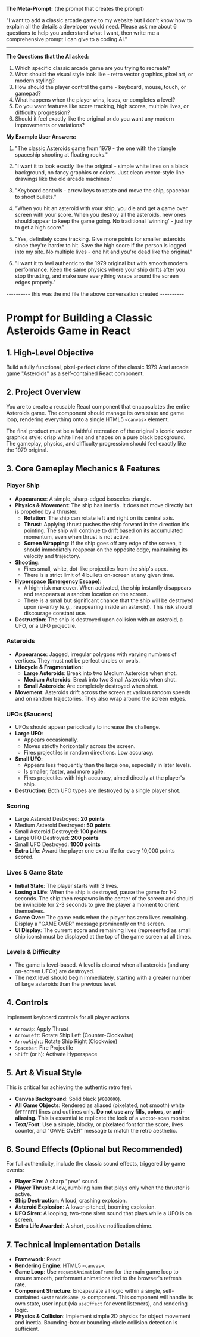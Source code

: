 **The Meta-Prompt:**
(the prompt that creates the prompt)

"I want to add a classic arcade game to my website but I don't know how to explain all 
the details a developer would need. Please ask me about 6 questions to help you understand 
what I want, then write me a comprehensive prompt I can give to a coding AI."


-------


**The Questions that the AI asked:**

1. Which specific classic arcade game are you trying to recreate?
2. What should the visual style look like - retro vector graphics, pixel art, or modern styling?
3. How should the player control the game - keyboard, mouse, touch, or gamepad?
4. What happens when the player wins, loses, or completes a level?
5. Do you want features like score tracking, high scores, multiple lives, or difficulty progression?
6. Should it feel exactly like the original or do you want any modern improvements or variations?

**My Example User Answers:**

1. "The classic Asteroids game from 1979 - the one with the triangle spaceship shooting at floating rocks."

2. "I want it to look exactly like the original - simple white lines on a black background, no fancy graphics or colors. 
Just clean vector-style line drawings like the old arcade machines."

4. "Keyboard controls - arrow keys to rotate and move the ship, spacebar to shoot bullets."

5. "When you hit an asteroid with your ship, you die and get a game over screen with your score. 
When you destroy all the asteroids, new ones should appear to keep the game going. 
No traditional 'winning' - just try to get a high score."

6. "Yes, definitely score tracking. Give more points for smaller asteroids since they're harder to hit. 
Save the high score if the person is logged into my site. No multiple lives - one hit and you're dead like the original."

7. "I want it to feel authentic to the 1979 original but with smooth modern performance. 
Keep the same physics where your ship drifts after you stop thrusting, and make sure everything wraps around the screen edges properly."


---------- this was the md file the above conversation created ----------


# Prompt for Building a Classic Asteroids Game in React

## 1. High-Level Objective

Build a fully functional, pixel-perfect clone of the classic 1979 Atari arcade game "Asteroids" as a self-contained React component.

## 2. Project Overview

You are to create a reusable React component that encapsulates the entire Asteroids game. 
The component should manage its own state and game loop, rendering everything onto a single HTML5 `<canvas>` element.

The final product must be a faithful recreation of the original's iconic vector graphics style: 
crisp white lines and shapes on a pure black background. 
The gameplay, physics, and difficulty progression should feel exactly like the 1979 original.

## 3. Core Gameplay Mechanics & Features

### Player Ship
-   **Appearance**: A simple, sharp-edged isosceles triangle.
-   **Physics & Movement**: The ship has inertia. It does not move directly but is propelled by a thruster.
    -   **Rotation**: The ship can rotate left and right on its central axis.
    -   **Thrust**: Applying thrust pushes the ship forward in the direction it's pointing. The ship will continue to drift based on its accumulated momentum, even when thrust is not active.
    -   **Screen Wrapping**: If the ship goes off any edge of the screen, it should immediately reappear on the opposite edge, maintaining its velocity and trajectory.
-   **Shooting**:
    -   Fires small, white, dot-like projectiles from the ship's apex.
    -   There is a strict limit of 4 bullets on-screen at any given time.
-   **Hyperspace (Emergency Escape)**:
    -   A high-risk maneuver. When activated, the ship instantly disappears and reappears at a random location on the screen.
    -   There is a small but significant chance that the ship will be destroyed upon re-entry (e.g., reappearing inside an asteroid). This risk should discourage constant use.
-   **Destruction**: The ship is destroyed upon collision with an asteroid, a UFO, or a UFO projectile.

### Asteroids
-   **Appearance**: Jagged, irregular polygons with varying numbers of vertices. They must not be perfect circles or ovals.
-   **Lifecycle & Fragmentation**:
    -   **Large Asteroids**: Break into two Medium Asteroids when shot.
    -   **Medium Asteroids**: Break into two Small Asteroids when shot.
    -   **Small Asteroids**: Are completely destroyed when shot.
-   **Movement**: Asteroids drift across the screen at various random speeds and on random trajectories. They also wrap around the screen edges.

### UFOs (Saucers)
-   UFOs should appear periodically to increase the challenge.
-   **Large UFO**:
    -   Appears occasionally.
    -   Moves strictly horizontally across the screen.
    -   Fires projectiles in random directions. Low accuracy.
-   **Small UFO**:
    -   Appears less frequently than the large one, especially in later levels.
    -   Is smaller, faster, and more agile.
    -   Fires projectiles with high accuracy, aimed directly at the player's ship.
-   **Destruction**: Both UFO types are destroyed by a single player shot.

### Scoring
-   Large Asteroid Destroyed: **20 points**
-   Medium Asteroid Destroyed: **50 points**
-   Small Asteroid Destroyed: **100 points**
-   Large UFO Destroyed: **200 points**
-   Small UFO Destroyed: **1000 points**
-   **Extra Life**: Award the player one extra life for every 10,000 points scored.

### Lives & Game State
-   **Initial State**: The player starts with 3 lives.
-   **Losing a Life**: When the ship is destroyed, pause the game for 1-2 seconds. The ship then respawns in the center of the screen and should be invincible for 2-3 seconds to give the player a moment to orient themselves.
-   **Game Over**: The game ends when the player has zero lives remaining. Display a "GAME OVER" message prominently on the screen.
-   **UI Display**: The current score and remaining lives (represented as small ship icons) must be displayed at the top of the game screen at all times.

### Levels & Difficulty
-   The game is level-based. A level is cleared when all asteroids (and any on-screen UFOs) are destroyed.
-   The next level should begin immediately, starting with a greater number of large asteroids than the previous level.

## 4. Controls

Implement keyboard controls for all player actions.
-   `ArrowUp`: Apply Thrust
-   `ArrowLeft`: Rotate Ship Left (Counter-Clockwise)
-   `ArrowRight`: Rotate Ship Right (Clockwise)
-   `Spacebar`: Fire Projectile
-   `Shift` (or `h`): Activate Hyperspace

## 5. Art & Visual Style

This is critical for achieving the authentic retro feel.
-   **Canvas Background**: Solid black (`#000000`).
-   **All Game Objects**: Rendered as aliased (pixelated, not smooth) white (`#FFFFFF`) lines and outlines only. **Do not use any fills, colors, or anti-aliasing.** This is essential to replicate the look of a vector-scan monitor.
-   **Text/Font**: Use a simple, blocky, or pixelated font for the score, lives counter, and "GAME OVER" message to match the retro aesthetic.

## 6. Sound Effects (Optional but Recommended)

For full authenticity, include the classic sound effects, triggered by game events:
-   **Player Fire**: A sharp "pew" sound.
-   **Player Thrust**: A low, rumbling hum that plays only when the thruster is active.
-   **Ship Destruction**: A loud, crashing explosion.
-   **Asteroid Explosion**: A lower-pitched, booming explosion.
-   **UFO Siren**: A looping, two-tone siren sound that plays while a UFO is on screen.
-   **Extra Life Awarded**: A short, positive notification chime.

## 7. Technical Implementation Details

-   **Framework**: React
-   **Rendering Engine**: HTML5 `<canvas>`.
-   **Game Loop**: Use `requestAnimationFrame` for the main game loop to ensure smooth, performant animations tied to the browser's refresh rate.
-   **Component Structure**: Encapsulate all logic within a single, self-contained `<AsteroidsGame />` component. This component will handle its own state, user input (via `useEffect` for event listeners), and rendering logic.
-   **Physics & Collision**: Implement simple 2D physics for object movement and inertia. Bounding-box or bounding-circle collision detection is sufficient. 
